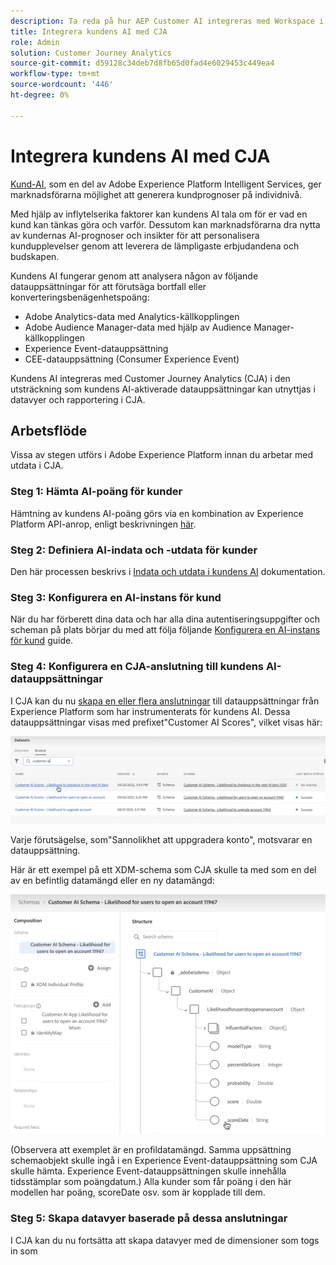 ```yaml
---
description: Ta reda på hur AEP Customer AI integreras med Workspace i CJA.
title: Integrera kundens AI med CJA
role: Admin
solution: Customer Journey Analytics
source-git-commit: d59128c34deb7d8fb65d0fad4e6029453c449ea4
workflow-type: tm+mt
source-wordcount: '446'
ht-degree: 0%

---
```



# Integrera kundens AI med CJA

[Kund-AI](https://experienceleague.adobe.com/docs/experience-platform/intelligent-services/customer-ai/overview.html?lang=en), som en del av Adobe Experience Platform Intelligent Services, ger marknadsförarna möjlighet att generera kundprognoser på individnivå.

Med hjälp av inflytelserika faktorer kan kundens AI tala om för er vad en kund kan tänkas göra och varför. Dessutom kan marknadsförarna dra nytta av kundernas AI-prognoser och insikter för att personalisera kundupplevelser genom att leverera de lämpligaste erbjudandena och budskapen.

Kundens AI fungerar genom att analysera någon av följande datauppsättningar för att förutsäga bortfall eller konverteringsbenägenhetspoäng:

* Adobe Analytics-data med Analytics-källkopplingen
* Adobe Audience Manager-data med hjälp av Audience Manager-källkopplingen
* Experience Event-datauppsättning
* CEE-datauppsättning (Consumer Experience Event)

Kundens AI integreras med Customer Journey Analytics (CJA) i den utsträckning som kundens AI-aktiverade datauppsättningar kan utnyttjas i datavyer och rapportering i CJA.

## Arbetsflöde

Vissa av stegen utförs i Adobe Experience Platform innan du arbetar med utdata i CJA.

### Steg 1: Hämta AI-poäng för kunder

Hämtning av kundens AI-poäng görs via en kombination av Experience Platform API-anrop, enligt beskrivningen [här](https://experienceleague.adobe.com/docs/experience-platform/intelligent-services/customer-ai/getting-started.html?lang=en#downloading-customer-ai-scores).

### Steg 2: Definiera AI-indata och -utdata för kunder

Den här processen beskrivs i [Indata och utdata i kundens AI](https://experienceleague.adobe.com/docs/experience-platform/intelligent-services/customer-ai/input-output.html?lang=en) dokumentation.

### Steg 3: Konfigurera en AI-instans för kund

När du har förberett dina data och har alla dina autentiseringsuppgifter och scheman på plats börjar du med att följa följande [Konfigurera en AI-instans för kund](https://experienceleague.adobe.com/docs/experience-platform/intelligent-services/customer-ai/user-guide/configure.html?lang=en) guide.

### Steg 4: Konfigurera en CJA-anslutning till kundens AI-datauppsättningar

I CJA kan du nu [skapa en eller flera anslutningar](/help/connections/create-connection.md) till datauppsättningar från Experience Platform som har instrumenterats för kundens AI. Dessa datauppsättningar visas med prefixet&quot;Customer AI Scores&quot;, vilket visas här:

![CAI-poäng](assets/cai-scores.png)

Varje förutsägelse, som&quot;Sannolikhet att uppgradera konto&quot;, motsvarar en datauppsättning.

Här är ett exempel på ett XDM-schema som CJA skulle ta med som en del av en befintlig datamängd eller en ny datamängd:

![CAI-schema](assets/cai-schema.png)

(Observera att exemplet är en profildatamängd. Samma uppsättning schemaobjekt skulle ingå i en Experience Event-datauppsättning som CJA skulle hämta. Experience Event-datauppsättningen skulle innehålla tidsstämplar som poängdatum.) Alla kunder som får poäng i den här modellen har poäng, scoreDate osv. som är kopplade till dem.

### Steg 5: Skapa datavyer baserade på dessa anslutningar

I CJA kan du nu fortsätta att skapa datavyer med de dimensioner som togs in som
